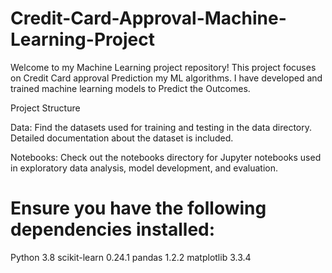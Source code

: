 # Credit-Card-Approval-Machine-Learning-Project
Welcome to my Machine Learning project repository! This project focuses on Credit Card approval Prediction my ML algorithms. I have developed and trained machine learning models to Predict the Outcomes.

Project Structure

Data: Find the datasets used for training and testing in the data directory. Detailed documentation about the dataset is included.

Notebooks: Check out the notebooks directory for Jupyter notebooks used in exploratory data analysis, model development, and evaluation.

# Ensure you have the following dependencies installed:

Python 3.8
scikit-learn 0.24.1
pandas 1.2.2
matplotlib 3.3.4
